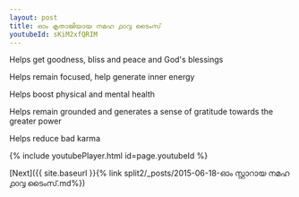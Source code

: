 ```yaml
---
layout: post
title: ഓം കൃതാജിയായ നമഹ ൧൦൮ ടൈംസ്
youtubeId: sKiM2xfQRIM
---
```

 
 
Helps get goodness, bliss and peace and God's blessings
 
Helps remain focused, help generate inner energy 
 
Helps boost physical and mental health 
 
Helps remain grounded and generates a sense of gratitude towards the greater power 
 
Helps reduce bad karma
 
 
 
 


{% include youtubePlayer.html id=page.youtubeId %}
 
[Next]({{ site.baseurl }}{% link  split2/_posts/2015-06-18-ഓം സ്റ്റാറായ നമഹ ൧൦൮ ടൈംസ്.md%})
 
